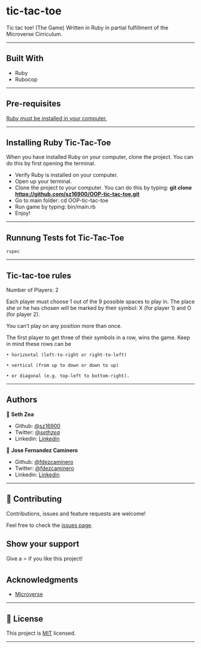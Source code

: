 # tic-tac-toe

Tic tac toe! (The Game)
Written in Ruby in partial fulfillment of the Microverse Cirriculum.

---

## Built With

- Ruby
- Rubocop

---

## Pre-requisites

  <a href="https://www.ruby-lang.org/en/documentation/installation/">Ruby must be installed in your computer.</a>

---


## Installing Ruby Tic-Tac-Toe

When you have installed Ruby on your computer, clone the project. You can do this by first opening the terminal.

* Verify Ruby is installed on your computer.
* Open up your terminal.
* Clone the project to your computer. You can do this by typing: <b>git clone https://github.com/sz16900/OOP-tic-tac-toe.git</b>
* Go to main folder: cd OOP-tic-tac-toe
* Run game by typing: bin/main.rb
* Enjoy!


---


## Runnung Tests fot Tic-Tac-Toe

`rspec`

---

## Tic-tac-toe rules

  Number of Players: 2

Each player must choose 1 out of the 9 possible spaces to play in. The place she or he has chosen will be marked by their symbol: X (for player 1) and O (for player 2). 

You can’t play on any position more than  once.

The first player to get three of their symbols in a row, wins the game. Keep in mind these rows can be 

    • horizontal (left-to-right or right-to-left)
      
    • vertical (from up to down or down to up)
      
    • or diagonal (e.g. top-left to bottom-right).


---

## Authors

👤 **Seth Zea**

- Github: [@sz16900](https://github.com/sz16900)
- Twitter: [@_sethzea_](https://twitter.com/_sethzea_)
- Linkedin: [Linkedin](https://www.linkedin.com/in/seth-zea/)


👤 **Jose Fernandez Caminero**

- Github: [@fdezcaminero](https://github.com/fdezcaminero)
- Twitter: [@fdezcaminero](https://twitter.com/fdezcaminero)
- Linkedin: [Linkedin](https://www.linkedin.com/in/fdezcaminero/)

---

## 🤝 Contributing

Contributions, issues and feature requests are welcome!

Feel free to check the [issues page](issues/).

## Show your support

Give a ⭐️ if you like this project!

## Acknowledgments

- [Microverse](https://microverse.org)

---

## 📝 License

This project is [MIT](/LICENSE) licensed.

---
